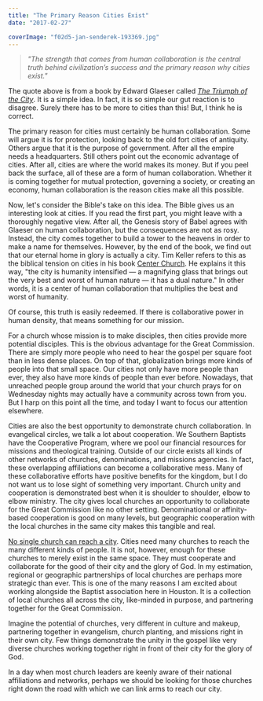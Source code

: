 ```yaml
---
title: "The Primary Reason Cities Exist"
date: "2017-02-27"

coverImage: "f02d5-jan-senderek-193369.jpg"
---
```


> _"The strength that comes from human collaboration is the central truth behind civilization’s success and the primary reason why cities exist."_

The quote above is from a book by Edward Glaeser called [_The Triumph of the City_](https://www.amazon.com/Triumph-City-Greatest-Invention-Healthier/dp/0143120549). It is a simple idea. In fact, it is so simple our gut reaction is to disagree. Surely there has to be more to cities than this! But, I think he is correct.

The primary reason for cities must certainly be human collaboration. Some will argue it is for protection, looking back to the old fort cities of antiquity. Others argue that it is the purpose of government. After all the empire needs a headquarters. Still others point out the economic advantage of cities. After all, cities are where the world makes its money. But if you peel back the surface, all of these are a form of human collaboration. Whether it is coming together for mutual protection, governing a society, or creating an economy, human collaboration is the reason cities make all this possible.

Now, let's consider the Bible's take on this idea. The Bible gives us an interesting look at cities. If you read the first part, you might leave with a thoroughly negative view. After all, the Genesis story of Babel agrees with Glaeser on human collaboration, but the consequences are not as rosy. Instead, the city comes together to build a tower to the heavens in order to make a name for themselves. However, by the end of the book, we find out that our eternal home in glory is actually a city. Tim Keller refers to this as the biblical tension on cities in his book [Center Church](https://www.amazon.com/Center-Church-Balanced-Gospel-Centered-Ministry/dp/0310494184). He explains it this way, "the city is humanity intensified — a magnifying glass that brings out the very best and worst of human nature — it has a dual nature." In other words, it is a center of human collaboration that multiplies the best and worst of humanity.

Of course, this truth is easily redeemed. If there is collaborative power in human density, that means something for our mission.

For a church whose mission is to make disciples, then cities provide more potential disciples. This is the obvious advantage for the Great Commission. There are simply more people who need to hear the gospel per square foot than in less dense places. On top of that, globalization brings more kinds of people into that small space. Our cities not only have more people than ever, they also have more kinds of people than ever before. Nowadays, that unreached people group around the world that your church prays for on Wednesday nights may actually have a community across town from you. But I harp on this point all the time, and today I want to focus our attention elsewhere.

Cities are also the best opportunity to demonstrate church collaboration. In evangelical circles, we talk a lot about cooperation. We Southern Baptists have the Cooperative Program, where we pool our financial resources for missions and theological training. Outside of our circle exists all kinds of other networks of churches, denominations, and missions agencies. In fact, these overlapping affiliations can become a collaborative mess. Many of these collaborative efforts have positive benefits for the kingdom, but I do not want us to lose sight of something very important. Church unity and cooperation is demonstrated best when it is shoulder to shoulder, elbow to elbow ministry. The city gives local churches an opportunity to collaborate for the Great Commission like no other setting. Denominational or affinity-based cooperation is good on many levels, but geographic cooperation with the local churches in the same city makes this tangible and real.

[No single church can reach a city](http://blog.keelancook.com/2016/02/why-no-single-church-can-reach-a-city.html). Cities need many churches to reach the many different kinds of people. It is not, however, enough for these churches to merely exist in the same space. They must cooperate and collaborate for the good of their city and the glory of God. In my estimation, regional or geographic partnerships of local churches are perhaps more strategic than ever. This is one of the many reasons I am excited about working alongside the Baptist association here in Houston. It is a collection of local churches all across the city, like-minded in purpose, and partnering together for the Great Commission.

Imagine the potential of churches, very different in culture and makeup, partnering together in evangelism, church planting, and missions right in their own city. Few things demonstrate the unity in the gospel like very diverse churches working together right in front of their city for the glory of God.

In a day when most church leaders are keenly aware of their national affiliations and networks, perhaps we should be looking for those churches right down the road with which we can link arms to reach our city.
